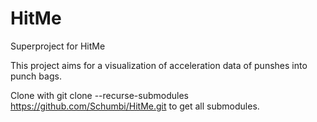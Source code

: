 # HitMe
Superproject for HitMe

This project aims for a visualization of acceleration data of punshes into punch bags.

Clone with
git clone --recurse-submodules https://github.com/Schumbi/HitMe.git
to get all submodules.


